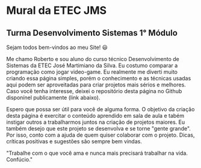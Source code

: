 # Mural da ETEC JMS
## Turma Desenvolvimento Sistemas 1° Módulo

Sejam todos bem-vindos ao meu Site! 😃

Me chamo Roberto e sou aluno do curso técnico Desenvolvimento de Sistemas da ETEC José Martimiano da Silva. Eu costumo comparar a programação como jogar video-game. Eu realmente me diverti muito criando essa página simples, porém o conhecimento e as técnicas usadas aqui podem ser aproveitadas para criar projetos mais sérios e melhores. Caso você tenha interesse, deixei o repositório desta página no Github disponínel publicamente (link abaixo).

Espero que possa ser útil para você de alguma forma. O objetivo da criação desta página é exercitar o conteúdo aprendido em sala de aula e tabém instigar outros a trabalharmos juntos na criação de projetos maiores. Eu também desejo que este projeto se desenvolva e se torne "gente grande". Por isso, conto com a ajuda de quem quiser colaborar com o projeto. Dicas, críticas positivas e sugestões são sempre bem vindas.

"Trabalhe com o que você ama e nunca mais precisará trabalhar na vida. Confúcio."